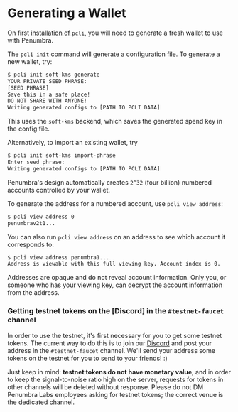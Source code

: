 # Generating a Wallet

On first [installation of `pcli`](./install.md), you will need to generate a fresh wallet to use with Penumbra.

The `pcli init` command will generate a configuration file. To generate a new wallet, try:
```bash
$ pcli init soft-kms generate
YOUR PRIVATE SEED PHRASE:
[SEED PHRASE]
Save this in a safe place!
DO NOT SHARE WITH ANYONE!
Writing generated configs to [PATH TO PCLI DATA]
```
This uses the `soft-kms` backend, which saves the generated spend key in the config file.

Alternatively, to import an existing wallet, try
```bash
$ pcli init soft-kms import-phrase
Enter seed phrase:
Writing generated configs to [PATH TO PCLI DATA]
```

Penumbra's design automatically creates `2^32` (four billion) numbered accounts
controlled by your wallet.

To generate the address for a numbered account, use `pcli view address`:
```bash
$ pcli view address 0
penumbrav2t1...
```
You can also run `pcli view address` on an address to see which account it corresponds to:
```bash
$ pcli view address penumbra1...
Address is viewable with this full viewing key. Account index is 0.
```

Addresses are opaque and do not reveal account information. Only you, or someone
who has your viewing key, can decrypt the account information from the address.

### Getting testnet tokens on the [Discord] in the `#testnet-faucet` channel

In order to use the testnet, it's first necessary for you to get some testnet tokens. The current
way to do this is to join our [Discord](https://discord.gg/hKvkrqa3zC) and post your address in the `#testnet-faucet` channel.
We'll send your address some tokens on the testnet for you to send to your friends! :)

Just keep in mind: **testnet tokens do not have monetary value**, and in order to keep the
signal-to-noise ratio high on the server, requests for tokens in other channels will be deleted
without response. Please do not DM Penumbra Labs employees asking for testnet tokens; the correct
venue is the dedicated channel.
